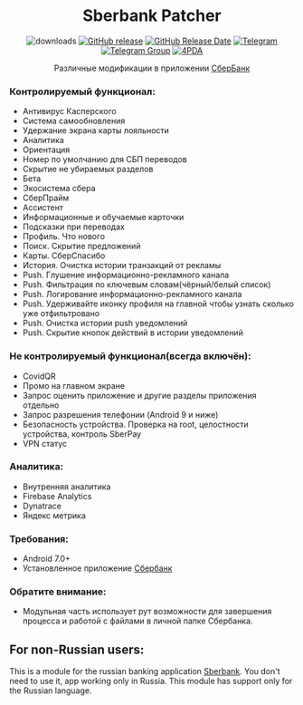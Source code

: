 <div align="center">
<h1>Sberbank Patcher</h1>

![downloads](https://img.shields.io/github/downloads/Xposed-Modules-Repo/ru.bluecat.sberbankpatcher/total)
[![GitHub release](https://img.shields.io/github/v/release/Xposed-Modules-Repo/ru.bluecat.sberbankpatcher)](https://github.com/Xposed-Modules-Repo/ru.bluecat.sberbankpatcher/releases)
[![GitHub Release Date](https://img.shields.io/github/release-date/Xposed-Modules-Repo/ru.bluecat.sberbankpatcher)](https://github.com/Xposed-Modules-Repo/ru.bluecat.sberbankpatcher/releases)
[![Telegram](https://img.shields.io/badge/Telegram-Channel-blue.svg?logo=telegram)](https://t.me/sberbank_patcher)
[![Telegram Group](https://img.shields.io/badge/Telegram-Group-blue.svg?logo=telegram)](https://t.me/sberbank_patcher_forum)
[![4PDA](https://img.shields.io/badge/4PDA-Topic-blue)](https://4pda.to/forum/index.php?showtopic=603033&view=findpost&p=123542189)

<p>Различные модификации в приложении <a href="https://apps.rustore.ru/app/ru.sberbankmobile">СберБанк</a></p>
</div>

### Контролируемый функционал:
- Антивирус Касперского
- Система самообновления
- Удержание экрана карты лояльности
- Аналитика
- Ориентация
- Номер по умолчанию для СБП переводов
- Скрытие не убираемых разделов
- Бета
- Экосистема сбера
- СберПрайм
- Ассистент
- Информационные и обучаемые карточки
- Подсказки при переводах
- Профиль. Что нового
- Поиск. Скрытие предложений
- Карты. СберСпасибо
- История. Очистка истории транзакций от рекламы
- Push. Глушение информационно-рекламного канала
- Push. Фильтрация по ключевым словам(чёрный/белый список)
- Push. Логирование информационно-рекламного канала
- Push. Удерживайте иконку профиля на главной чтобы узнать сколько уже отфильтровано
- Push. Очистка истории push уведомлений
- Push. Скрытие кнопок действий в истории уведомлений

### Не контролируемый функционал(всегда включён):
- CovidQR
- Промо на главном экране
- Запрос оценить приложение и другие разделы приложения отдельно
- Запрос разрешения телефонии (Android 9 и ниже)
- Безопасность устройства. Проверка на root, целостности устройства, контроль SberPay
- VPN статус

### Аналитика:
- Внутренняя аналитика
- Firebase Analytics
- Dynatrace
- Яндекс метрика

### Требования:
- Android 7.0+
- Установленное приложение [Сбербанк](https://apps.rustore.ru/app/ru.sberbankmobile)

### Обратите внимание:
- Модульная часть использует рут возможности для завершения процесса и работой с файлами в личной папке Сбербанка.

## For non-Russian users:
This is a module for the russian banking application [Sberbank](https://apps.rustore.ru/app/ru.sberbankmobile). You don't need to use it, app working only in Russia. This module has support only for the Russian language.
